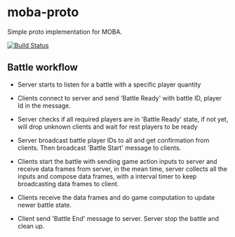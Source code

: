 # moba-proto
Simple proto implementation for MOBA.

[![Build Status][travis-image]][travis-url]


## Battle workflow

+ Server starts to listen for a battle with a specific player quantity

+ Clients connect to server and send 'Battle Ready' with battle ID, player Id in the message.

+ Server checks if all required players are in 'Battle Ready' state, if not yet, will drop unknown clients and wait for rest players to be ready

+ Server broadcast battle player IDs to all and get confirmation from clients. Then broadcast 'Battle Start' message to clients.

+ Clients start the battle with sending game action inputs to server and receive data frames from server, in the mean time, server collects all the inputs and compose data frames, with a interval timer to keep broadcasting data frames to client.

+ Clients receive the data frames and do game computation to update newer battle state.

+ Client send 'Battle End' message to server. Server stop the battle and clean up.


[travis-image]: https://img.shields.io/travis/devfans/moba-proto/master.svg
[travis-url]: https://travis-ci.org/devfans/moba-proto


